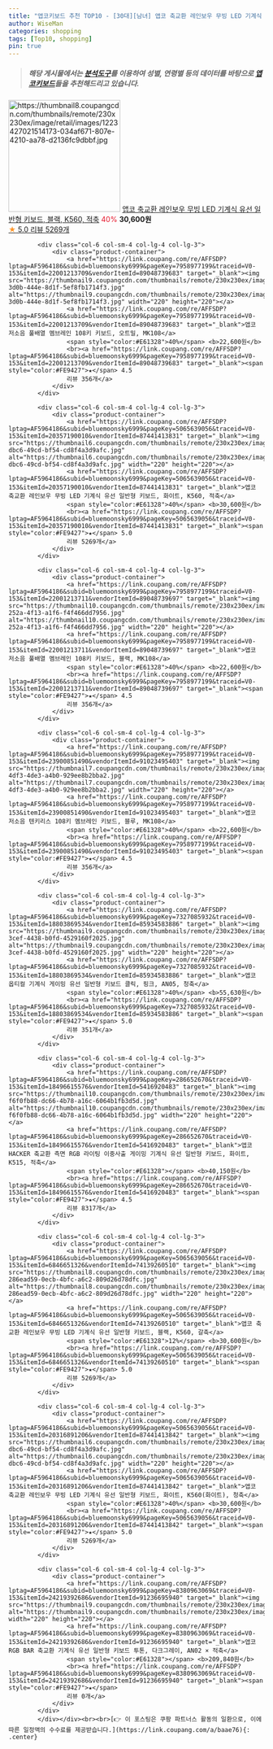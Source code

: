 ```yaml
---
title: "앱코키보드 추천 TOP10 - [30대][남녀] 앱코 축교환 레인보우 무빙 LED 기계식 유선 일반형 키보드, 블랙, K560, 적축"
author: WiseMan
categories: shopping
tags: [Top10, shopping]
pin: true
---
```


> ##### 해당 게시물에서는 [**분석도구**](https://itemscout.io/)를 이용하여 **성별**, **연령별** 등의 데이터를 바탕으로 [**앱코키보드**](https://link.coupang.com/a/baae76)들을 추천해드리고 있습니다.
<div class="container"><div class="row">
            <div class="col-6 col-sm-4 col-lg-4 col-lg-3">
                <div class="product-container">
                    <a href="https://link.coupang.com/re/AFFSDP?lptag=AF5964186&subid=bluemoonsky6999&pageKey=5065639056&traceid=V0-153&itemId=6846651320&vendorItemId=74139260485" target="_blank"><img src="https://thumbnail8.coupangcdn.com/thumbnails/remote/230x230ex/image/retail/images/1223427021514173-034af671-807e-4210-aa78-d2136fc9dbbf.jpg" alt="https://thumbnail8.coupangcdn.com/thumbnails/remote/230x230ex/image/retail/images/1223427021514173-034af671-807e-4210-aa78-d2136fc9dbbf.jpg" width="220" height="220"></a>
                    <a href="https://link.coupang.com/re/AFFSDP?lptag=AF5964186&subid=bluemoonsky6999&pageKey=5065639056&traceid=V0-153&itemId=6846651320&vendorItemId=74139260485" target="_blank">앱코 축교환 레인보우 무빙 LED 기계식 유선 일반형 키보드, 블랙, K560, 적축</a>
                    <span style="color:#E61328">40%</span> <b>30,600원</b>
                    <br><a href="https://link.coupang.com/re/AFFSDP?lptag=AF5964186&subid=bluemoonsky6999&pageKey=5065639056&traceid=V0-153&itemId=6846651320&vendorItemId=74139260485" target="_blank"><span style="color:#FE9427">★</span> 5.0
                    리뷰 5269개</a>
                </div>
            </div>
            
            <div class="col-6 col-sm-4 col-lg-4 col-lg-3">
                <div class="product-container">
                    <a href="https://link.coupang.com/re/AFFSDP?lptag=AF5964186&subid=bluemoonsky6999&pageKey=7958977199&traceid=V0-153&itemId=22001213709&vendorItemId=89048739683" target="_blank"><img src="https://thumbnail9.coupangcdn.com/thumbnails/remote/230x230ex/image/retail/images/2024/03/14/14/1/7baefc66-3d0b-444e-8d1f-5ef8fb1714f3.jpg" alt="https://thumbnail9.coupangcdn.com/thumbnails/remote/230x230ex/image/retail/images/2024/03/14/14/1/7baefc66-3d0b-444e-8d1f-5ef8fb1714f3.jpg" width="220" height="220"></a>
                    <a href="https://link.coupang.com/re/AFFSDP?lptag=AF5964186&subid=bluemoonsky6999&pageKey=7958977199&traceid=V0-153&itemId=22001213709&vendorItemId=89048739683" target="_blank">앱코 저소음 풀배열 멤브레인 108키 키보드, 오트밀, MK108</a>
                    <span style="color:#E61328">40%</span> <b>22,600원</b>
                    <br><a href="https://link.coupang.com/re/AFFSDP?lptag=AF5964186&subid=bluemoonsky6999&pageKey=7958977199&traceid=V0-153&itemId=22001213709&vendorItemId=89048739683" target="_blank"><span style="color:#FE9427">★</span> 4.5
                    리뷰 356개</a>
                </div>
            </div>
            
            <div class="col-6 col-sm-4 col-lg-4 col-lg-3">
                <div class="product-container">
                    <a href="https://link.coupang.com/re/AFFSDP?lptag=AF5964186&subid=bluemoonsky6999&pageKey=5065639056&traceid=V0-153&itemId=20357190010&vendorItemId=87441413831" target="_blank"><img src="https://thumbnail6.coupangcdn.com/thumbnails/remote/230x230ex/image/retail/images/2023/10/13/17/7/72beb6fb-dbc6-49cd-bf54-cd8f4a3d9afc.jpg" alt="https://thumbnail6.coupangcdn.com/thumbnails/remote/230x230ex/image/retail/images/2023/10/13/17/7/72beb6fb-dbc6-49cd-bf54-cd8f4a3d9afc.jpg" width="220" height="220"></a>
                    <a href="https://link.coupang.com/re/AFFSDP?lptag=AF5964186&subid=bluemoonsky6999&pageKey=5065639056&traceid=V0-153&itemId=20357190010&vendorItemId=87441413831" target="_blank">앱코 축교환 레인보우 무빙 LED 기계식 유선 일반형 키보드, 화이트, K560, 적축</a>
                    <span style="color:#E61328">40%</span> <b>30,600원</b>
                    <br><a href="https://link.coupang.com/re/AFFSDP?lptag=AF5964186&subid=bluemoonsky6999&pageKey=5065639056&traceid=V0-153&itemId=20357190010&vendorItemId=87441413831" target="_blank"><span style="color:#FE9427">★</span> 5.0
                    리뷰 5269개</a>
                </div>
            </div>
            
            <div class="col-6 col-sm-4 col-lg-4 col-lg-3">
                <div class="product-container">
                    <a href="https://link.coupang.com/re/AFFSDP?lptag=AF5964186&subid=bluemoonsky6999&pageKey=7958977199&traceid=V0-153&itemId=22001213711&vendorItemId=89048739697" target="_blank"><img src="https://thumbnail10.coupangcdn.com/thumbnails/remote/230x230ex/image/retail/images/2024/03/14/14/5/b2dea5e4-252a-4f13-a1f6-f4f466dd7956.jpg" alt="https://thumbnail10.coupangcdn.com/thumbnails/remote/230x230ex/image/retail/images/2024/03/14/14/5/b2dea5e4-252a-4f13-a1f6-f4f466dd7956.jpg" width="220" height="220"></a>
                    <a href="https://link.coupang.com/re/AFFSDP?lptag=AF5964186&subid=bluemoonsky6999&pageKey=7958977199&traceid=V0-153&itemId=22001213711&vendorItemId=89048739697" target="_blank">앱코 저소음 풀배열 멤브레인 108키 키보드, 블랙, MK108</a>
                    <span style="color:#E61328">40%</span> <b>22,600원</b>
                    <br><a href="https://link.coupang.com/re/AFFSDP?lptag=AF5964186&subid=bluemoonsky6999&pageKey=7958977199&traceid=V0-153&itemId=22001213711&vendorItemId=89048739697" target="_blank"><span style="color:#FE9427">★</span> 4.5
                    리뷰 356개</a>
                </div>
            </div>
            
            <div class="col-6 col-sm-4 col-lg-4 col-lg-3">
                <div class="product-container">
                    <a href="https://link.coupang.com/re/AFFSDP?lptag=AF5964186&subid=bluemoonsky6999&pageKey=7958977199&traceid=V0-153&itemId=23900851490&vendorItemId=91023495403" target="_blank"><img src="https://thumbnail7.coupangcdn.com/thumbnails/remote/230x230ex/image/retail/images/2024/08/30/18/1/a4a93b36-4df3-4de3-a4b0-929ee8b2bba2.jpg" alt="https://thumbnail7.coupangcdn.com/thumbnails/remote/230x230ex/image/retail/images/2024/08/30/18/1/a4a93b36-4df3-4de3-a4b0-929ee8b2bba2.jpg" width="220" height="220"></a>
                    <a href="https://link.coupang.com/re/AFFSDP?lptag=AF5964186&subid=bluemoonsky6999&pageKey=7958977199&traceid=V0-153&itemId=23900851490&vendorItemId=91023495403" target="_blank">앱코 저소음 텐키리스 108키 멤브레인 키보드, 블루, MK108</a>
                    <span style="color:#E61328">40%</span> <b>22,600원</b>
                    <br><a href="https://link.coupang.com/re/AFFSDP?lptag=AF5964186&subid=bluemoonsky6999&pageKey=7958977199&traceid=V0-153&itemId=23900851490&vendorItemId=91023495403" target="_blank"><span style="color:#FE9427">★</span> 4.5
                    리뷰 356개</a>
                </div>
            </div>
            
            <div class="col-6 col-sm-4 col-lg-4 col-lg-3">
                <div class="product-container">
                    <a href="https://link.coupang.com/re/AFFSDP?lptag=AF5964186&subid=bluemoonsky6999&pageKey=7327085932&traceid=V0-153&itemId=18803869534&vendorItemId=85934583886" target="_blank"><img src="https://thumbnail9.coupangcdn.com/thumbnails/remote/230x230ex/image/retail/images/2023/05/11/10/6/e3f3121d-3cef-4438-b0fd-4529160f2025.jpg" alt="https://thumbnail9.coupangcdn.com/thumbnails/remote/230x230ex/image/retail/images/2023/05/11/10/6/e3f3121d-3cef-4438-b0fd-4529160f2025.jpg" width="220" height="220"></a>
                    <a href="https://link.coupang.com/re/AFFSDP?lptag=AF5964186&subid=bluemoonsky6999&pageKey=7327085932&traceid=V0-153&itemId=18803869534&vendorItemId=85934583886" target="_blank">앱코 옵티컬 기계식 게이밍 유선 일반형 키보드 클릭, 핑크, AN05, 청축</a>
                    <span style="color:#E61328">40%</span> <b>55,630원</b>
                    <br><a href="https://link.coupang.com/re/AFFSDP?lptag=AF5964186&subid=bluemoonsky6999&pageKey=7327085932&traceid=V0-153&itemId=18803869534&vendorItemId=85934583886" target="_blank"><span style="color:#FE9427">★</span> 5.0
                    리뷰 351개</a>
                </div>
            </div>
            
            <div class="col-6 col-sm-4 col-lg-4 col-lg-3">
                <div class="product-container">
                    <a href="https://link.coupang.com/re/AFFSDP?lptag=AF5964186&subid=bluemoonsky6999&pageKey=286652670&traceid=V0-153&itemId=18496615576&vendorItemId=5416920483" target="_blank"><img src="https://thumbnail10.coupangcdn.com/thumbnails/remote/230x230ex/image/retail/images/8843710914525526-f6f0fb88-dc66-4b78-a16c-6064b1fb3d5d.jpg" alt="https://thumbnail10.coupangcdn.com/thumbnails/remote/230x230ex/image/retail/images/8843710914525526-f6f0fb88-dc66-4b78-a16c-6064b1fb3d5d.jpg" width="220" height="220"></a>
                    <a href="https://link.coupang.com/re/AFFSDP?lptag=AF5964186&subid=bluemoonsky6999&pageKey=286652670&traceid=V0-153&itemId=18496615576&vendorItemId=5416920483" target="_blank">앱코 HACKER 축교환 측면 RGB 라이팅 이중사출 게이밍 기계식 유선 일반형 키보드, 화이트, K515, 적축</a>
                    <span style="color:#E61328"></span> <b>40,150원</b>
                    <br><a href="https://link.coupang.com/re/AFFSDP?lptag=AF5964186&subid=bluemoonsky6999&pageKey=286652670&traceid=V0-153&itemId=18496615576&vendorItemId=5416920483" target="_blank"><span style="color:#FE9427">★</span> 4.5
                    리뷰 8317개</a>
                </div>
            </div>
            
            <div class="col-6 col-sm-4 col-lg-4 col-lg-3">
                <div class="product-container">
                    <a href="https://link.coupang.com/re/AFFSDP?lptag=AF5964186&subid=bluemoonsky6999&pageKey=5065639056&traceid=V0-153&itemId=6846651326&vendorItemId=74139260510" target="_blank"><img src="https://thumbnail8.coupangcdn.com/thumbnails/remote/230x230ex/image/retail/images/3127150761816530-286ead59-0ecb-4bfc-a6c2-809d26d78dfc.jpg" alt="https://thumbnail8.coupangcdn.com/thumbnails/remote/230x230ex/image/retail/images/3127150761816530-286ead59-0ecb-4bfc-a6c2-809d26d78dfc.jpg" width="220" height="220"></a>
                    <a href="https://link.coupang.com/re/AFFSDP?lptag=AF5964186&subid=bluemoonsky6999&pageKey=5065639056&traceid=V0-153&itemId=6846651326&vendorItemId=74139260510" target="_blank">앱코 축교환 레인보우 무빙 LED 기계식 유선 일반형 키보드, 블랙, K560, 갈축</a>
                    <span style="color:#E61328">12%</span> <b>30,600원</b>
                    <br><a href="https://link.coupang.com/re/AFFSDP?lptag=AF5964186&subid=bluemoonsky6999&pageKey=5065639056&traceid=V0-153&itemId=6846651326&vendorItemId=74139260510" target="_blank"><span style="color:#FE9427">★</span> 5.0
                    리뷰 5269개</a>
                </div>
            </div>
            
            <div class="col-6 col-sm-4 col-lg-4 col-lg-3">
                <div class="product-container">
                    <a href="https://link.coupang.com/re/AFFSDP?lptag=AF5964186&subid=bluemoonsky6999&pageKey=5065639056&traceid=V0-153&itemId=20316891206&vendorItemId=87441413842" target="_blank"><img src="https://thumbnail6.coupangcdn.com/thumbnails/remote/230x230ex/image/retail/images/2023/10/13/17/7/72beb6fb-dbc6-49cd-bf54-cd8f4a3d9afc.jpg" alt="https://thumbnail6.coupangcdn.com/thumbnails/remote/230x230ex/image/retail/images/2023/10/13/17/7/72beb6fb-dbc6-49cd-bf54-cd8f4a3d9afc.jpg" width="220" height="220"></a>
                    <a href="https://link.coupang.com/re/AFFSDP?lptag=AF5964186&subid=bluemoonsky6999&pageKey=5065639056&traceid=V0-153&itemId=20316891206&vendorItemId=87441413842" target="_blank">앱코 축교환 레인보우 무빙 LED 기계식 유선 일반형 키보드, 화이트, K560(화이트), 청축</a>
                    <span style="color:#E61328">40%</span> <b>30,600원</b>
                    <br><a href="https://link.coupang.com/re/AFFSDP?lptag=AF5964186&subid=bluemoonsky6999&pageKey=5065639056&traceid=V0-153&itemId=20316891206&vendorItemId=87441413842" target="_blank"><span style="color:#FE9427">★</span> 5.0
                    리뷰 5269개</a>
                </div>
            </div>
            
            <div class="col-6 col-sm-4 col-lg-4 col-lg-3">
                <div class="product-container">
                    <a href="https://link.coupang.com/re/AFFSDP?lptag=AF5964186&subid=bluemoonsky6999&pageKey=8380963069&traceid=V0-153&itemId=24219392686&vendorItemId=91236695940" target="_blank"><img src="https://thumbnail9.coupangcdn.com/thumbnails/remote/230x230ex/image/vendor_inventory/c35e/bc8b0320b8f92f493ade6df4e220a16be59aaa8ddb3a50eb8d34f4cc29dd.jpg" alt="https://thumbnail9.coupangcdn.com/thumbnails/remote/230x230ex/image/vendor_inventory/c35e/bc8b0320b8f92f493ade6df4e220a16be59aaa8ddb3a50eb8d34f4cc29dd.jpg" width="220" height="220"></a>
                    <a href="https://link.coupang.com/re/AFFSDP?lptag=AF5964186&subid=bluemoonsky6999&pageKey=8380963069&traceid=V0-153&itemId=24219392686&vendorItemId=91236695940" target="_blank">앱코 RGB BAR 축교환 기계식 유선 일반형 키보드 투톤, 다크그레이, AN02 × 적축</a>
                    <span style="color:#E61328"></span> <b>209,840원</b>
                    <br><a href="https://link.coupang.com/re/AFFSDP?lptag=AF5964186&subid=bluemoonsky6999&pageKey=8380963069&traceid=V0-153&itemId=24219392686&vendorItemId=91236695940" target="_blank"><span style="color:#FE9427">★</span> 
                    리뷰 0개</a>
                </div>
            </div>
            </div></div><br><br>[👉 이 포스팅은 쿠팡 파트너스 활동의 일환으로, 이에 따른 일정액의 수수료를 제공받습니다.](https://link.coupang.com/a/baae76){: .center}